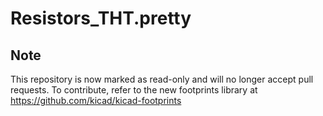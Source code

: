 # Resistors_THT.pretty

## Note



This repository is now marked as read-only and will no longer accept pull requests. To contribute, refer to the new footprints library at https://github.com/kicad/kicad-footprints
